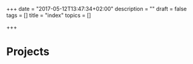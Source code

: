 +++
date = "2017-05-12T13:47:34+02:00"
description = ""
draft = false
tags = []
title = "index"
topics = []

+++

# Projects